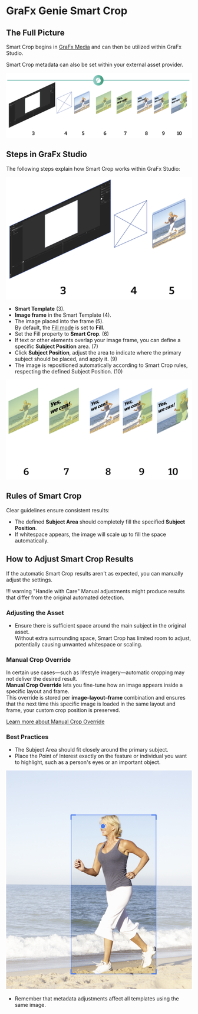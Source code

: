 # GraFx Genie Smart Crop

## The Full Picture

Smart Crop begins in [GraFx Media](../../../GraFx-Media/concepts/genie-smart-crop/) and can then be utilized within GraFx Studio.

Smart Crop metadata can also be set within your external asset provider.

![screenshot-full](step3-10.png)

## Steps in GraFx Studio

The following steps explain how Smart Crop works within GraFx Studio:

![screenshot-full](step3-4-5.png)


- **Smart Template** (3).
- **Image frame** in the Smart Template (4).
- The image placed into the frame (5).  
  By default, the [Fill mode](../../guides/image-frame/?h=fill#fill-properties) is set to **Fill**.
- Set the Fill property to **Smart Crop**. (6)
- If text or other elements overlap your image frame, you can define a specific **Subject Position** area. (7)
- Click **Subject Position**, adjust the area to indicate where the primary subject should be placed, and apply it. (9)
- The image is repositioned automatically according to Smart Crop rules, respecting the defined Subject Position. (10)

![screenshot-full](steps6-10.png)

## Rules of Smart Crop

Clear guidelines ensure consistent results:

- The defined **Subject Area** should completely fill the specified **Subject Position**.
- If whitespace appears, the image will scale up to fill the space automatically.

## How to Adjust Smart Crop Results

If the automatic Smart Crop results aren't as expected, you can manually adjust the settings.

!!! warning "Handle with Care"
    Manual adjustments might produce results that differ from the original automated detection.

### Adjusting the Asset
- Ensure there is sufficient space around the main subject in the original asset.  
  Without extra surrounding space, Smart Crop has limited room to adjust, potentially causing unwanted whitespace or scaling.

### Manual Crop Override

In certain use cases—such as lifestyle imagery—automatic cropping may not deliver the desired result.  
**Manual Crop Override** lets you fine-tune how an image appears inside a specific layout and frame.  
This override is stored per **image–layout–frame** combination and ensures that the next time this specific image is loaded in the same layout and frame, your custom crop position is preserved.

[Learn more about Manual Crop Override](../manual-crop-override/)

### Best Practices

- The Subject Area should fit closely around the primary subject.
- Place the Point of Interest exactly on the feature or individual you want to highlight, such as a person's eyes or an important object.

![screenshot](poi.png)

- Remember that metadata adjustments affect all templates using the same image.